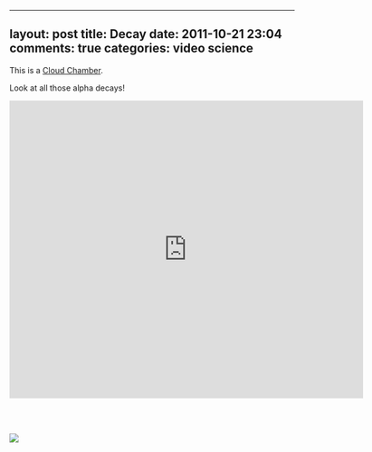 
---
layout: post
title: Decay
date: 2011-10-21 23:04
comments: true
categories: video science
---


This is a <a href='http://en.wikipedia.org/wiki/Cloud_chamber'>Cloud Chamber</a>.

Look at all those alpha decays!

<iframe width="625" height="526" src="http://www.youtube.com/embed/Efgy1bV2aQo" frameborder="0" allowfullscreen></iframe>

<br/><br/>
<p><a href='/files/media/images/particle_tracks.jpg'><img src='/files/media/images/particle_tracks_small.jpg' /></a></p>


